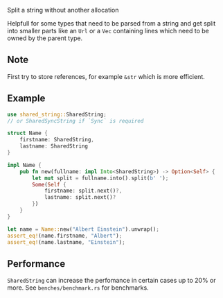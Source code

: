 Split a string without another allocation

Helpfull for some types that need to be parsed from a string
and get split into smaller parts like an `Url` or a `Vec` containing lines
which need to be owned by the parent type.

## Note

First try to store references, for example `&str` which is more efficient.

## Example

```rust
use shared_string::SharedString;
// or SharedSyncString if `Sync` is required

struct Name {
    firstname: SharedString,
    lastname: SharedString
}

impl Name {
    pub fn new(fullname: impl Into<SharedString>) -> Option<Self> {
        let mut split = fullname.into().split(b' ');
        Some(Self {
            firstname: split.next()?,
            lastname: split.next()?
        })
    }
}

let name = Name::new("Albert Einstein").unwrap();
assert_eq!(name.firstname, "Albert");
assert_eq!(name.lastname, "Einstein");
```

## Performance

`SharedString` can increase the perfomance in certain cases up to 20% or more.
See `benches/benchmark.rs` for benchmarks.